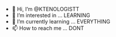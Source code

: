 - 👋 Hi, I’m @KTENOLOGISTT
- 👀 I’m interested in ... LEARNING
- 🌱 I’m currently learning ... EVERYTHING
- 📫 How to reach me ... DONT

<!---
KTENOLOGISTT/KTENOLOGISTT is a ✨ special ✨ repository because its `README.md` (this file) appears on your GitHub profile.
You can click the Preview link to take a look at your changes.
--->
